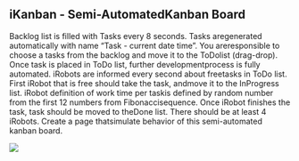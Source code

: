 ## iKanban​ ​-​ ​Semi-Automated​ ​Kanban​ ​Board

Backlog ​list ​is ​filled ​with ​Tasks ​every ​8 ​seconds.
Tasks ​are ​generated ​automatically ​with ​name ​“Task ​- ​current ​date ​time”.
You ​are ​responsible ​to ​choose ​a ​tasks ​from ​the ​backlog ​and ​move ​it ​to ​the ​ToDo ​list ​(drag-drop).
Once ​task ​is ​placed ​in ​ToDo ​list, ​further ​development ​process ​is ​fully ​automated.
iRobots ​are ​informed ​every ​second ​about ​free ​tasks ​in ​ToDo ​list.
First ​iRobot ​that ​is ​free ​should ​take ​the ​task, ​and ​move ​it ​to ​the ​InProgress ​list.
iRobot ​definition ​of ​work ​time ​per ​task ​is ​defined ​by ​random ​number ​from ​the ​first ​12 ​numbers ​from ​Fibonacci ​sequence.
Once ​iRobot ​finishes ​the ​task, ​task ​should ​be ​moved ​to ​the ​Done ​list.
There ​should ​be ​at ​least ​4 ​iRobots.
Create ​a ​page ​that ​simulate ​behavior ​of ​this ​semi-automated ​kanban ​board.

[![](http://boutsourcing.github.io/images/tasks/front/ikanban/iKanbanBoard.png)](http://boutsourcing.github.io/images/tasks/front/ikanban/iKanbanBoard.png)
